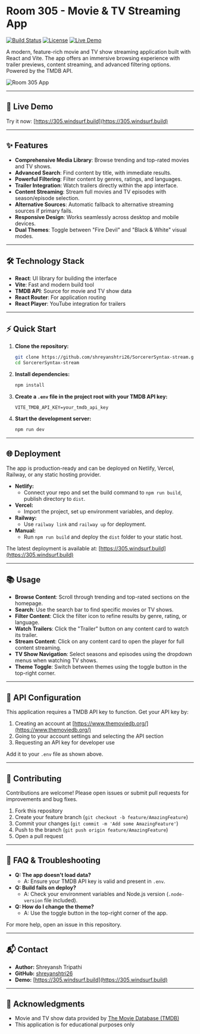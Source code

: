 # Room 305 - Movie & TV Streaming App

[![Build Status](https://img.shields.io/badge/build-passing-brightgreen)](https://305.windsurf.build)
[![License](https://img.shields.io/badge/license-MIT-blue.svg)](LICENSE)
[![Live Demo](https://img.shields.io/badge/demo-online-blue)](https://305.windsurf.build)

A modern, feature-rich movie and TV show streaming application built with React and Vite. The app offers an immersive browsing experience with trailer previews, content streaming, and advanced filtering options. Powered by the TMDB API.

![Room 305 App](screenshot.png)

---

## 🚀 Live Demo

Try it now: [https://305.windsurf.build](https://305.windsurf.build)

---

## ✨ Features

- **Comprehensive Media Library**: Browse trending and top-rated movies and TV shows.
- **Advanced Search**: Find content by title, with immediate results.
- **Powerful Filtering**: Filter content by genres, ratings, and languages.
- **Trailer Integration**: Watch trailers directly within the app interface.
- **Content Streaming**: Stream full movies and TV episodes with season/episode selection.
- **Alternative Sources**: Automatic fallback to alternative streaming sources if primary fails.
- **Responsive Design**: Works seamlessly across desktop and mobile devices.
- **Dual Themes**: Toggle between "Fire Devil" and "Black & White" visual modes.

---

## 🛠️ Technology Stack

- **React**: UI library for building the interface
- **Vite**: Fast and modern build tool
- **TMDB API**: Source for movie and TV show data
- **React Router**: For application routing
- **React Player**: YouTube integration for trailers

---

## ⚡ Quick Start

1. **Clone the repository:**
   ```bash
   git clone https://github.com/shreyanshtri26/SorcererSyntax-stream.git
   cd SorcererSyntax-stream
   ```
2. **Install dependencies:**
   ```bash
   npm install
   ```
3. **Create a `.env` file in the project root with your TMDB API key:**
   ```env
   VITE_TMDB_API_KEY=your_tmdb_api_key
   ```
4. **Start the development server:**
   ```bash
   npm run dev
   ```

---

## 🌐 Deployment

The app is production-ready and can be deployed on Netlify, Vercel, Railway, or any static hosting provider.

- **Netlify:**
  - Connect your repo and set the build command to `npm run build`, publish directory to `dist`.
- **Vercel:**
  - Import the project, set up environment variables, and deploy.
- **Railway:**
  - Use `railway link` and `railway up` for deployment.
- **Manual:**
  - Run `npm run build` and deploy the `dist` folder to your static host.

The latest deployment is available at: [https://305.windsurf.build](https://305.windsurf.build)

---

## 📚 Usage

- **Browse Content**: Scroll through trending and top-rated sections on the homepage.
- **Search**: Use the search bar to find specific movies or TV shows.
- **Filter Content**: Click the filter icon to refine results by genre, rating, or language.
- **Watch Trailers**: Click the "Trailer" button on any content card to watch its trailer.
- **Stream Content**: Click on any content card to open the player for full content streaming.
- **TV Show Navigation**: Select seasons and episodes using the dropdown menus when watching TV shows.
- **Theme Toggle**: Switch between themes using the toggle button in the top-right corner.

---

## 🔑 API Configuration

This application requires a TMDB API key to function. Get your API key by:

1. Creating an account at [https://www.themoviedb.org/](https://www.themoviedb.org/)
2. Going to your account settings and selecting the API section
3. Requesting an API key for developer use

Add it to your `.env` file as shown above.

---

## 🤝 Contributing

Contributions are welcome! Please open issues or submit pull requests for improvements and bug fixes.

1. Fork this repository
2. Create your feature branch (`git checkout -b feature/AmazingFeature`)
3. Commit your changes (`git commit -m 'Add some AmazingFeature'`)
4. Push to the branch (`git push origin feature/AmazingFeature`)
5. Open a pull request

---

## 🛟 FAQ & Troubleshooting

- **Q: The app doesn't load data?**
  - A: Ensure your TMDB API key is valid and present in `.env`.
- **Q: Build fails on deploy?**
  - A: Check your environment variables and Node.js version (`.node-version` file included).
- **Q: How do I change the theme?**
  - A: Use the toggle button in the top-right corner of the app.

For more help, open an issue in this repository.

---

## 📬 Contact

- **Author:** Shreyansh Tripathi
- **GitHub:** [shreyanshtri26](https://github.com/shreyanshtri26)
- **Demo:** [https://305.windsurf.build](https://305.windsurf.build)

---

## 📖 Acknowledgments

- Movie and TV show data provided by [The Movie Database (TMDB)](https://www.themoviedb.org/)
- This application is for educational purposes only
